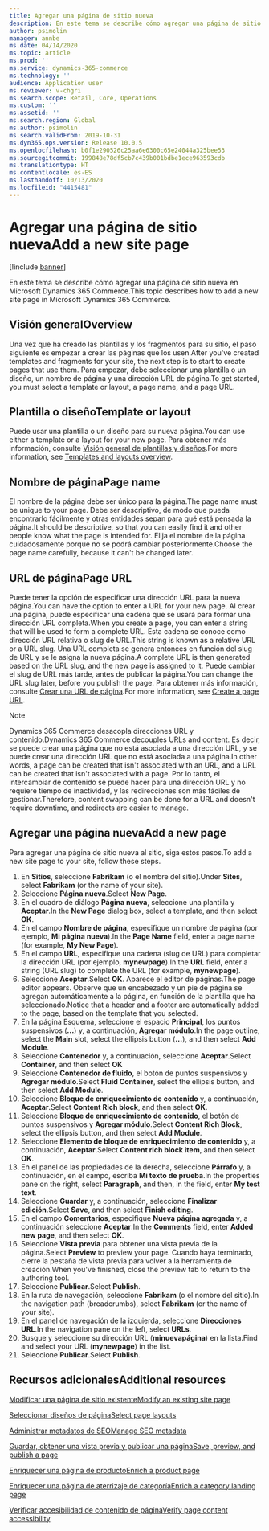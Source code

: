 ```yaml
---
title: Agregar una página de sitio nueva
description: En este tema se describe cómo agregar una página de sitio nueva en Microsoft Dynamics 365 Commerce.
author: psimolin
manager: annbe
ms.date: 04/14/2020
ms.topic: article
ms.prod: ''
ms.service: dynamics-365-commerce
ms.technology: ''
audience: Application user
ms.reviewer: v-chgri
ms.search.scope: Retail, Core, Operations
ms.custom: ''
ms.assetid: ''
ms.search.region: Global
ms.author: psimolin
ms.search.validFrom: 2019-10-31
ms.dyn365.ops.version: Release 10.0.5
ms.openlocfilehash: b0f1e290526c25aa6e6300c65e24044a325bee53
ms.sourcegitcommit: 199848e78df5cb7c439b001bdbe1ece963593cdb
ms.translationtype: HT
ms.contentlocale: es-ES
ms.lasthandoff: 10/13/2020
ms.locfileid: "4415481"
---
```

# <a name="add-a-new-site-page"></a><span data-ttu-id="06a6f-103">Agregar una página de sitio nueva</span><span class="sxs-lookup"><span data-stu-id="06a6f-103">Add a new site page</span></span>


[!include [banner](includes/banner.md)]

<span data-ttu-id="06a6f-104">En este tema se describe cómo agregar una página de sitio nueva en Microsoft Dynamics 365 Commerce.</span><span class="sxs-lookup"><span data-stu-id="06a6f-104">This topic describes how to add a new site page in Microsoft Dynamics 365 Commerce.</span></span>

## <a name="overview"></a><span data-ttu-id="06a6f-105">Visión general</span><span class="sxs-lookup"><span data-stu-id="06a6f-105">Overview</span></span>

<span data-ttu-id="06a6f-106">Una vez que ha creado las plantillas y los fragmentos para su sitio, el paso siguiente es empezar a crear las páginas que los usen.</span><span class="sxs-lookup"><span data-stu-id="06a6f-106">After you've created templates and fragments for your site, the next step is to start to create pages that use them.</span></span> <span data-ttu-id="06a6f-107">Para empezar, debe seleccionar una plantilla o un diseño, un nombre de página y una dirección URL de página.</span><span class="sxs-lookup"><span data-stu-id="06a6f-107">To get started, you must select a template or layout, a page name, and a page URL.</span></span>

## <a name="template-or-layout"></a><span data-ttu-id="06a6f-108">Plantilla o diseño</span><span class="sxs-lookup"><span data-stu-id="06a6f-108">Template or layout</span></span>

<span data-ttu-id="06a6f-109">Puede usar una plantilla o un diseño para su nueva página.</span><span class="sxs-lookup"><span data-stu-id="06a6f-109">You can use either a template or a layout for your new page.</span></span> <span data-ttu-id="06a6f-110">Para obtener más información, consulte [Visión general de plantillas y diseños](templates-layouts-overview.md).</span><span class="sxs-lookup"><span data-stu-id="06a6f-110">For more information, see [Templates and layouts overview](templates-layouts-overview.md).</span></span>

## <a name="page-name"></a><span data-ttu-id="06a6f-111">Nombre de página</span><span class="sxs-lookup"><span data-stu-id="06a6f-111">Page name</span></span>

<span data-ttu-id="06a6f-112">El nombre de la página debe ser único para la página.</span><span class="sxs-lookup"><span data-stu-id="06a6f-112">The page name must be unique to your page.</span></span> <span data-ttu-id="06a6f-113">Debe ser descriptivo, de modo que pueda encontrarlo fácilmente y otras entidades sepan para qué está pensada la página.</span><span class="sxs-lookup"><span data-stu-id="06a6f-113">It should be descriptive, so that you can easily find it and other people know what the page is intended for.</span></span> <span data-ttu-id="06a6f-114">Elija el nombre de la página cuidadosamente porque no se podrá cambiar posteriormente.</span><span class="sxs-lookup"><span data-stu-id="06a6f-114">Choose the page name carefully, because it can't be changed later.</span></span>

## <a name="page-url"></a><span data-ttu-id="06a6f-115">URL de página</span><span class="sxs-lookup"><span data-stu-id="06a6f-115">Page URL</span></span>

<span data-ttu-id="06a6f-116">Puede tener la opción de especificar una dirección URL para la nueva página.</span><span class="sxs-lookup"><span data-stu-id="06a6f-116">You can have the option to enter a URL for your new page.</span></span> <span data-ttu-id="06a6f-117">Al crear una página, puede especificar una cadena que se usará para formar una dirección URL completa.</span><span class="sxs-lookup"><span data-stu-id="06a6f-117">When you create a page, you can enter a string that will be used to form a complete URL.</span></span> <span data-ttu-id="06a6f-118">Esta cadena se conoce como dirección URL relativa o slug de URL.</span><span class="sxs-lookup"><span data-stu-id="06a6f-118">This string is known as a relative URL or a URL slug.</span></span> <span data-ttu-id="06a6f-119">Una URL completa se genera entonces en función del slug de URL y se le asigna la nueva página.</span><span class="sxs-lookup"><span data-stu-id="06a6f-119">A complete URL is then generated based on the URL slug, and the new page is assigned to it.</span></span> <span data-ttu-id="06a6f-120">Puede cambiar el slug de URL más tarde, antes de publicar la página.</span><span class="sxs-lookup"><span data-stu-id="06a6f-120">You can change the URL slug later, before you publish the page.</span></span> <span data-ttu-id="06a6f-121">Para obtener más información, consulte [Crear una URL de página](create-page-URL.md).</span><span class="sxs-lookup"><span data-stu-id="06a6f-121">For more information, see [Create a page URL](create-page-URL.md).</span></span>

> [!NOTE]
> <span data-ttu-id="06a6f-122">Dynamics 365 Commerce desacopla direcciones URL y contenido.</span><span class="sxs-lookup"><span data-stu-id="06a6f-122">Dynamics 365 Commerce decouples URLs and content.</span></span> <span data-ttu-id="06a6f-123">Es decir, se puede crear una página que no está asociada a una dirección URL, y se puede crear una dirección URL que no está asociada a una página.</span><span class="sxs-lookup"><span data-stu-id="06a6f-123">In other words, a page can be created that isn't associated with an URL, and a URL can be created that isn't associated with a page.</span></span> <span data-ttu-id="06a6f-124">Por lo tanto, el intercambiar de contenido se puede hacer para una dirección URL y no requiere tiempo de inactividad, y las redirecciones son más fáciles de gestionar.</span><span class="sxs-lookup"><span data-stu-id="06a6f-124">Therefore, content swapping can be done for a URL and doesn't require downtime, and redirects are easier to manage.</span></span>

## <a name="add-a-new-page"></a><span data-ttu-id="06a6f-125">Agregar una página nueva</span><span class="sxs-lookup"><span data-stu-id="06a6f-125">Add a new page</span></span>

<span data-ttu-id="06a6f-126">Para agregar una página de sitio nueva al sitio, siga estos pasos.</span><span class="sxs-lookup"><span data-stu-id="06a6f-126">To add a new site page to your site, follow these steps.</span></span>

1. <span data-ttu-id="06a6f-127">En **Sitios**, seleccione **Fabrikam** (o el nombre del sitio).</span><span class="sxs-lookup"><span data-stu-id="06a6f-127">Under **Sites**, select **Fabrikam** (or the name of your site).</span></span>
1. <span data-ttu-id="06a6f-128">Seleccione **Página nueva**.</span><span class="sxs-lookup"><span data-stu-id="06a6f-128">Select **New Page**.</span></span>
1. <span data-ttu-id="06a6f-129">En el cuadro de diálogo **Página nueva**, seleccione una plantilla y **Aceptar**.</span><span class="sxs-lookup"><span data-stu-id="06a6f-129">In the **New Page** dialog box, select a template, and then select **OK**.</span></span>
1. <span data-ttu-id="06a6f-130">En el campo **Nombre de página**, especifique un nombre de página (por ejemplo, **Mi página nueva**).</span><span class="sxs-lookup"><span data-stu-id="06a6f-130">In the **Page Name** field, enter a page name (for example, **My New Page**).</span></span>
1. <span data-ttu-id="06a6f-131">En el campo **URL**, especifique una cadena (slug de URL) para completar la dirección URL (por ejemplo, **mynewpage**).</span><span class="sxs-lookup"><span data-stu-id="06a6f-131">In the **URL** field, enter a string (URL slug) to complete the URL (for example, **mynewpage**).</span></span>
1. <span data-ttu-id="06a6f-132">Seleccione **Aceptar**.</span><span class="sxs-lookup"><span data-stu-id="06a6f-132">Select **OK**.</span></span> <span data-ttu-id="06a6f-133">Aparece el editor de páginas.</span><span class="sxs-lookup"><span data-stu-id="06a6f-133">The page editor appears.</span></span> <span data-ttu-id="06a6f-134">Observe que un encabezado y un pie de página se agregan automáticamente a la página, en función de la plantilla que ha seleccionado.</span><span class="sxs-lookup"><span data-stu-id="06a6f-134">Notice that a header and a footer are automatically added to the page, based on the template that you selected.</span></span>
1. <span data-ttu-id="06a6f-135">En la página Esquema, seleccione el espacio **Principal**, los puntos suspensivos (**...**) y, a continuación, **Agregar módulo**.</span><span class="sxs-lookup"><span data-stu-id="06a6f-135">In the page outline, select the **Main** slot, select the ellipsis button (**...**), and then select **Add Module**.</span></span>
1. <span data-ttu-id="06a6f-136">Seleccione **Contenedor** y, a continuación, seleccione **Aceptar**.</span><span class="sxs-lookup"><span data-stu-id="06a6f-136">Select **Container**, and then select **OK**</span></span>
1. <span data-ttu-id="06a6f-137">Seleccione **Contenedor de fluido**, el botón de puntos suspensivos y **Agregar módulo**.</span><span class="sxs-lookup"><span data-stu-id="06a6f-137">Select **Fluid Container**, select the ellipsis button, and then select **Add Module**.</span></span>
1. <span data-ttu-id="06a6f-138">Seleccione **Bloque de enriquecimiento de contenido** y, a continuación, **Aceptar**.</span><span class="sxs-lookup"><span data-stu-id="06a6f-138">Select **Content Rich block**, and then select **OK**.</span></span>
1. <span data-ttu-id="06a6f-139">Seleccione **Bloque de enriquecimiento de contenido**, el botón de puntos suspensivos y **Agregar módulo**.</span><span class="sxs-lookup"><span data-stu-id="06a6f-139">Select **Content Rich Block**, select the ellipsis button, and then select **Add Module**.</span></span>
1. <span data-ttu-id="06a6f-140">Seleccione **Elemento de bloque de enriquecimiento de contenido** y, a continuación, **Aceptar**.</span><span class="sxs-lookup"><span data-stu-id="06a6f-140">Select **Content rich block item**, and then select **OK**.</span></span>
1. <span data-ttu-id="06a6f-141">En el panel de las propiedades de la derecha, seleccione **Párrafo** y, a continuación, en el campo, escriba **Mi texto de prueba**.</span><span class="sxs-lookup"><span data-stu-id="06a6f-141">In the properties pane on the right, select **Paragraph**, and then, in the field, enter **My test text**.</span></span>
1. <span data-ttu-id="06a6f-142">Seleccione **Guardar** y, a continuación, seleccione **Finalizar edición**.</span><span class="sxs-lookup"><span data-stu-id="06a6f-142">Select **Save**, and then select **Finish editing**.</span></span>
1. <span data-ttu-id="06a6f-143">En el campo **Comentarios**, especifique **Nueva página agregada** y, a continuación seleccione **Aceptar**.</span><span class="sxs-lookup"><span data-stu-id="06a6f-143">In the **Comments** field, enter **Added new page**, and then select **OK**.</span></span>
1. <span data-ttu-id="06a6f-144">Seleccione **Vista previa** para obtener una vista previa de la página.</span><span class="sxs-lookup"><span data-stu-id="06a6f-144">Select **Preview** to preview your page.</span></span> <span data-ttu-id="06a6f-145">Cuando haya terminado, cierre la pestaña de vista previa para volver a la herramienta de creación.</span><span class="sxs-lookup"><span data-stu-id="06a6f-145">When you've finished, close the preview tab to return to the authoring tool.</span></span>
1. <span data-ttu-id="06a6f-146">Seleccione **Publicar**.</span><span class="sxs-lookup"><span data-stu-id="06a6f-146">Select **Publish**.</span></span>
1. <span data-ttu-id="06a6f-147">En la ruta de navegación, seleccione **Fabrikam** (o el nombre del sitio).</span><span class="sxs-lookup"><span data-stu-id="06a6f-147">In the navigation path (breadcrumbs), select **Fabrikam** (or the name of your site).</span></span>
1. <span data-ttu-id="06a6f-148">En el panel de navegación de la izquierda, seleccione **Direcciones URL**.</span><span class="sxs-lookup"><span data-stu-id="06a6f-148">In the navigation pane on the left, select **URLs**.</span></span>
1. <span data-ttu-id="06a6f-149">Busque y seleccione su dirección URL (**minuevapágina**) en la lista.</span><span class="sxs-lookup"><span data-stu-id="06a6f-149">Find and select your URL (**mynewpage**) in the list.</span></span>
1. <span data-ttu-id="06a6f-150">Seleccione **Publicar**.</span><span class="sxs-lookup"><span data-stu-id="06a6f-150">Select **Publish**.</span></span>

## <a name="additional-resources"></a><span data-ttu-id="06a6f-151">Recursos adicionales</span><span class="sxs-lookup"><span data-stu-id="06a6f-151">Additional resources</span></span>

[<span data-ttu-id="06a6f-152">Modificar una página de sitio existente</span><span class="sxs-lookup"><span data-stu-id="06a6f-152">Modify an existing site page</span></span>](modify-existing-page.md)

[<span data-ttu-id="06a6f-153">Seleccionar diseños de página</span><span class="sxs-lookup"><span data-stu-id="06a6f-153">Select page layouts</span></span>](select-page-layouts.md)

[<span data-ttu-id="06a6f-154">Administrar metadatos de SEO</span><span class="sxs-lookup"><span data-stu-id="06a6f-154">Manage SEO metadata</span></span>](manage-seo-metadata.md)

[<span data-ttu-id="06a6f-155">Guardar, obtener una vista previa y publicar una página</span><span class="sxs-lookup"><span data-stu-id="06a6f-155">Save, preview, and publish a page</span></span>](save-preview-publish-page.md)

[<span data-ttu-id="06a6f-156">Enriquecer una página de producto</span><span class="sxs-lookup"><span data-stu-id="06a6f-156">Enrich a product page</span></span>](enrich-product-page.md)

[<span data-ttu-id="06a6f-157">Enriquecer una página de aterrizaje de categoría</span><span class="sxs-lookup"><span data-stu-id="06a6f-157">Enrich a category landing page</span></span>](enrich-category-page.md)

[<span data-ttu-id="06a6f-158">Verificar accesibilidad de contenido de página</span><span class="sxs-lookup"><span data-stu-id="06a6f-158">Verify page content accessibility</span></span>](verify-accessibility.md)
